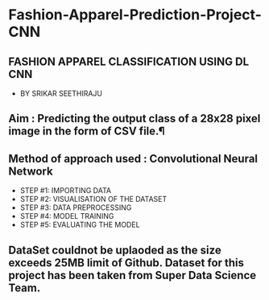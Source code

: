 # Fashion-Apparel-Prediction-Project-CNN

## FASHION APPAREL CLASSIFICATION USING DL CNN
  - BY SRIKAR SEETHIRAJU

## Aim : Predicting the output class of a 28x28 pixel image in the form of CSV file.¶

## Method of approach used : Convolutional Neural Network
  - STEP #1: IMPORTING DATA
  - STEP #2: VISUALISATION OF THE DATASET
  - STEP #3: DATA PREPROCESSING
  - STEP #4: MODEL TRAINING
  - STEP #5: EVALUATING THE MODEL

## DataSet couldnot be uplaoded as the size exceeds 25MB limit of Github. Dataset for this project has been taken from Super Data Science Team.
